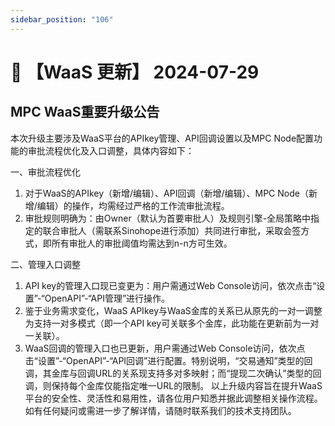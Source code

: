 ```yaml
---
sidebar_position: "106"
---
```

# 🔄 【WaaS 更新】 2024-07-29

## MPC WaaS重要升级公告

本次升级主要涉及WaaS平台的APIkey管理、API回调设置以及MPC Node配置功能的审批流程优化及入口调整，具体内容如下：

一、审批流程优化
1. 对于WaaS的APIkey（新增/编辑）、API回调（新增/编辑）、MPC Node（新增/编辑）的操作，均需经过严格的工作流审批流程。
2. 审批规则明确为：由Owner（默认为首要审批人）及规则引擎-全局策略中指定的联合审批人（需联系Sinohope进行添加）共同进行审批，采取会签方式，即所有审批人的审批阈值均需达到n-n方可生效。

二、管理入口调整
1. API key的管理入口现已变更为：用户需通过Web Console访问，依次点击“设置”-“OpenAPI”-“API管理”进行操作。
2. 鉴于业务需求变化，WaaS APIkey与WaaS金库的关系已从原先的一对一调整为支持一对多模式（即一个API key可关联多个金库，此功能在更新前为一对一关联）。
3. WaaS回调的管理入口也已更新，用户需通过Web Console访问，依次点击“设置”-“OpenAPI”-“API回调”进行配置。特别说明，“交易通知”类型的回调，其金库与回调URL的关系现支持多对多映射；而“提现二次确认”类型的回调，则保持每个金库仅能指定唯一URL的限制。
以上升级内容旨在提升WaaS平台的安全性、灵活性和易用性，请各位用户知悉并据此调整相关操作流程。如有任何疑问或需进一步了解详情，请随时联系我们的技术支持团队。